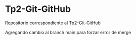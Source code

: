 # Tp2-Git-GitHub
Repositorio correspondiente al Tp2-Git-GitHub

Agregando cambio al branch main para forzar error de merge


